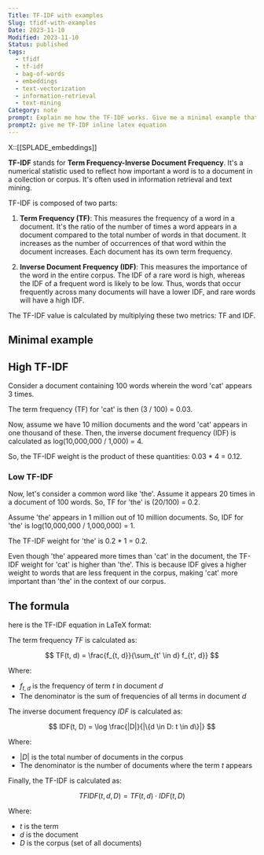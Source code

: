 ```yaml
---
Title: TF-IDF with examples
Slug: tfidf-with-examples
Date: 2023-11-10
Modified: 2023-11-10
Status: published
tags:
  - tfidf
  - tf-idf
  - bag-of-words
  - embeddings
  - text-vectorization
  - information-retrieval
  - text-mining
Category: note
prompt: Explain me how the TF-IDF works. Give me a minimal example that showcase calculation of high and low TF-IDF
prompt2: give me TF-IDF inline latex equation
---
```


X::[[SPLADE_embeddings]]

**TF-IDF** stands for **Term Frequency-Inverse Document Frequency**. It's a numerical statistic used to reflect how important a word is to a document in a collection or corpus. It's often used in information retrieval and text mining.

TF-IDF is composed of two parts:

1. **Term Frequency (TF)**: This measures the frequency of a word in a document. It's the ratio of the number of times a word appears in a document compared to the total number of words in that document. It increases as the number of occurrences of that word within the document increases. Each document has its own term frequency.

2. **Inverse Document Frequency (IDF)**: This measures the importance of the word in the entire corpus. The IDF of a rare word is high, whereas the IDF of a frequent word is likely to be low. Thus, words that occur frequently across many documents will have a lower IDF, and rare words will have a high IDF.

The TF-IDF value is calculated by multiplying these two metrics: TF and IDF.

## Minimal example

## High TF-IDF

Consider a document containing 100 words wherein the word 'cat' appears 3 times.

The term frequency (TF) for 'cat' is then (3 / 100) = 0.03.

Now, assume we have 10 million documents and the word 'cat' appears in one thousand of these. Then, the inverse document frequency (IDF) is calculated as log(10,000,000 / 1,000) = 4.

So, the TF-IDF weight is the product of these quantities: 0.03 * 4 = 0.12.

### Low TF-IDF

Now, let's consider a common word like 'the'. Assume it appears 20 times in a document of 100 words. So, TF for 'the' is (20/100) = 0.2.

Assume 'the' appears in 1 million out of 10 million documents. So, IDF for 'the' is log(10,000,000 / 1,000,000) = 1.

The TF-IDF weight for 'the' is 0.2 * 1 = 0.2.

Even though 'the' appeared more times than 'cat' in the document, the TF-IDF weight for 'cat' is higher than 'the'. This is because IDF gives a higher weight to words that are less frequent in the corpus, making 'cat' more important than 'the' in the context of our corpus.

## The formula

here is the TF-IDF equation in LaTeX format:

The term frequency $TF$ is calculated as:

$$
TF(t, d) = \frac{f_{t, d}}{\sum_{t' \in d} f_{t', d}}
$$

Where:

- $f_{t, d}$ is the frequency of term $t$ in document $d$
- The denominator is the sum of frequencies of all terms in document $d$

The inverse document frequency $IDF$ is calculated as:

$$
IDF(t, D) = \log \frac{|D|}{|\{d \in D: t \in d\}|}
$$

Where:

- $|D|$ is the total number of documents in the corpus
- The denominator is the number of documents where the term $t$ appears

Finally, the TF-IDF is calculated as:

$$
TFIDF(t, d, D) = TF(t, d) \cdot IDF(t, D)
$$

Where:

- $t$ is the term
- $d$ is the document
- $D$ is the corpus (set of all documents)
